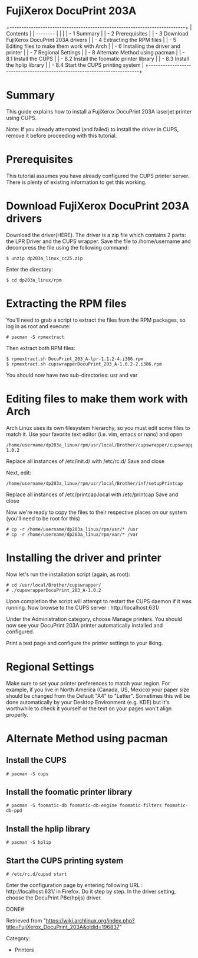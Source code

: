 FujiXerox DocuPrint 203A
========================

  

+--------------------------------------------------------------------------+
| Contents                                                                 |
| --------                                                                 |
|                                                                          |
| -   1 Summary                                                            |
| -   2 Prerequisites                                                      |
| -   3 Download FujiXerox DocuPrint 203A drivers                          |
| -   4 Extracting the RPM files                                           |
| -   5 Editing files to make them work with Arch                          |
| -   6 Installing the driver and printer                                  |
| -   7 Regional Settings                                                  |
| -   8 Alternate Method using pacman                                      |
|     -   8.1 Install the CUPS                                             |
|     -   8.2 Install the foomatic printer library                         |
|     -   8.3 Install the hplip library                                    |
|     -   8.4 Start the CUPS printing system                               |
+--------------------------------------------------------------------------+

Summary
=======

This guide explains how to install a FujiXerox DocuPrint 203A laserjet
printer using CUPS.

Note: If you already attempted (and failed) to install the driver in
CUPS, remove it before proceeding with this tutorial.

Prerequisites
=============

This tutorial assumes you have already configured the CUPS printer
server. There is plenty of existing information to get this working.

Download FujiXerox DocuPrint 203A drivers
=========================================

Download the driver(HERE). The driver is a zip file which contains 2
parts: the LPR Driver and the CUPS wrapper. Save the file to
/home/username and decompress the file using the following command:

    $ unzip dp203a_linux_cc25.zip

Enter the directory:

    $ cd dp203a_linux/rpm

Extracting the RPM files
========================

You'll need to grab a script to extract the files from the RPM packages,
so log in as root and execute:

    # pacman -S rpmextract

Then extract both RPM files:

    $ rpmextract.sh DocuPrint_203_A-lpr-1.1.2-4.i386.rpm
    $ rpmextract.sh cupswrapperDocuPrint_203_A-1.0.2-2.i386.rpm

You should now have two sub-directories: usr and var

Editing files to make them work with Arch
=========================================

Arch Linux uses its own filesystem hierarchy, so you must edit some
files to match it. Use your favorite text editor (i.e. vim, emacs or
nano) and open

    /home/username/dp203a_linux/rpm/usr/local/Brother/cupswrapper/cupswrapperDocuPrint_A-1.0.2

Replace all instances of /etc/init.d/ with /etc/rc.d/ Save and close

Next, edit:

    /home/username/dp203a_linux/rpm/usr/local/Brother/inf/setupPrintcap

Replace all instances of /etc/printcap.local with /etc/printcap Save and
close

Now we're ready to copy the files to their respective places on our
system (you'll need to be root for this)

    # cp -r /home/username/dp203a_linux/rpm/usr/* /usr
    # cp -r /home/username/dp203a_linux/rpm/var/* /var

Installing the driver and printer
=================================

Now let's run the installation script (again, as root):

    # cd /usr/local/Brother/cupswrapper/
    # ./cupswrapperDocuPrint_203_A-1.0.2

Upon completion the script will attempt to restart the CUPS daemon if it
was running. Now browse to the CUPS server : http://localhost:631/

Under the Administration category, choose Manage printers. You should
now see your DocuPrint 203A printer automatically installed and
configured.

Print a test page and configure the printer settings to your liking.

Regional Settings
=================

Make sure to set your printer preferences to match your region. For
example, if you live in North America (Canada, US, Mexico) your paper
size should be changed from the Default "A4" to "Letter". Sometimes this
will be done automatically by your Desktop Environment (e.g. KDE) but
it's worthwhile to check it yourself or the text on your pages won't
align properly.

Alternate Method using pacman
=============================

Install the CUPS
----------------

    # pacman -S cups

Install the foomatic printer library
------------------------------------

    # pacman -S foomatic-db foomatic-db-engine foomatic-filters foomatic-db-ppd

Install the hplip library
-------------------------

    # pacman -S hplip

Start the CUPS printing system
------------------------------

    # /etc/rc.d/cupsd start

Enter the configuration page by entering following URL :
http://localhost:631/ in Firefox. Do it step by step. In the driver
setting, choose the DocuPrint P8e(hpijs) driver.

DONE#

Retrieved from
"https://wiki.archlinux.org/index.php?title=FujiXerox_DocuPrint_203A&oldid=196837"

Category:

-   Printers
